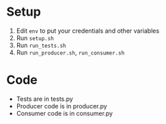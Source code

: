 # Setup

1. Edit `env` to put your credentials and other variables
2. Run `setup.sh`
3. Run `run_tests.sh`
4. Run `run_producer.sh`, `run_consumer.sh`

# Code

* Tests are in tests.py
* Producer code is in producer.py
* Consumer code is in consumer.py
